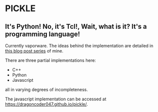 # PICKLE

## It's Python! No, it's Tcl!, Wait, what is it? It's a programming language!

Currently vaporware. The ideas behind the implementation are detailed in [this blog post series](https://dragoncoder047.github.io/blog/post/2023-02-23-pickles.html) of mine.

There are three partial implementations here:

* C++
* Python
* Javascript

all in varying degrees of incompleteness.

The javascript implementation can be accessed at https://dragoncoder047.github.io/pickle/.
